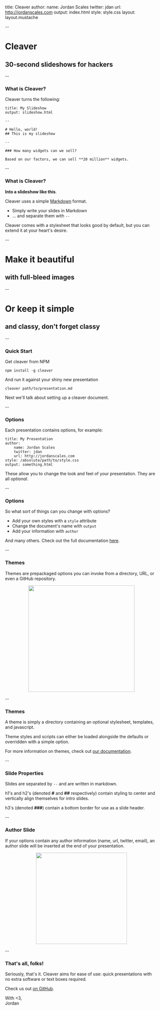 title: Cleaver
author:
  name: Jordan Scales
  twitter: jdan
  url: http://jordanscales.com
output: index.html
style: style.css
layout: layout.mustache

--

# Cleaver
## 30-second slideshows for hackers

--

### What is Cleaver?

Cleaver turns the following:

    title: My Slideshow
    output: slideshow.html

    --

    # Hello, world!
    ## This is my slideshow

    --

    ### How many widgets can we sell?

    Based on our factors, we can sell **20 million** widgets.

--

### What is Cleaver?

**Into a slideshow like this**.

Cleaver uses a simple [Markdown](http://daringfireball.net/projects/markdown/)
format.

* Simply write your slides in Markdown
* ... and separate them with `--`

Cleaver comes with a stylesheet that looks good by default, but you can extend
it at your heart's desire.

--

# Make it beautiful
## with full-bleed images

--

# Or keep it simple
## and classy, don't forget classy

--

### Quick Start

Get cleaver from NPM

    npm install -g cleaver

And run it against your shiny new presentation

    cleaver path/to/presentation.md

Next we'll talk about setting up a cleaver document.

--

### Options

Each presentation contains options, for example:

    title: My Presentation
    author:
        name: Jordan Scales
        twitter: jdan
        url: http://jordanscales.com
    style: /absolute/path/to/style.css
    output: something.html

These allow you to change the look and feel of your presentation. They are all
*optional*.

--

### Options

So what sort of things can you change with options?

* Add your own styles with a `style` attribute
* Change the document's name with `output`
* Add your information with `author`

And many others. Check out the full documentation [here](https://github.com/jdan/cleaver/blob/master/docs/options.md).

--

### Themes

Themes are prepackaged options you can invoke from a directory, URL, or
even a GitHub repository.

<center>
    <a href="https://i.cloudup.com/HLtcPJWJJl-3000x3000.png">
        <img src="https://i.cloudup.com/HLtcPJWJJl-600x600.png" height="350">
    </a>
</center>

--

### Themes

A theme is simply a directory containing an optional stylesheet, templates,
and javascript.

Theme styles and scripts can either be loaded
alongside the defaults or overridden with a simple option.

For more information on themes, check out [our documentation](https://github.com/jdan/cleaver/blob/master/docs/themes.md).

--

### Slide Properties

Slides are separated by `--` and are written in markdown.

h1's and h2's (denoted **#** and **##** respectively) contain styling to
center and vertically align themselves for intro slides.

h3's (denoted **###**) contain a bottom border for use as a slide header.

--

### Author Slide

If your options contain any author information (name, url, twitter, email),
an author slide will be inserted at the end of your presentation.

<center>
    <a href="https://i.cloudup.com/Ya9g4x3QDR-3000x3000.png">
        <img src="https://i.cloudup.com/Ya9g4x3QDR-600x600.png" height="300">
    </a>
</center>

--

### That's all, folks!

Seriously, that's it. Cleaver aims for ease of use: quick presentations with
no extra software or text boxes required.

Check us out [on GitHub](http://github.com/jdan/cleaver).

With &lt;3,<br/>Jordan
